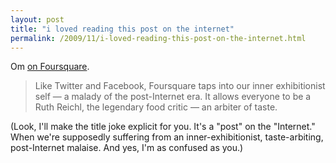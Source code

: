 ```yaml
---
layout: post
title: "i loved reading this post on the internet"
permalink: /2009/11/i-loved-reading-this-post-on-the-internet.html
---
```


<p>Om <a href="http://gigaom.com/2009/11/24/why-i-love-the-foursquare/">on Foursquare</a>.</p>

<blockquote>Like Twitter and Facebook, Foursquare taps into our inner exhibitionist self — a malady of the post-Internet era. It allows everyone to be a Ruth Reichl, the legendary food critic — an arbiter of taste.</blockquote>

<p>(Look, I&#39;ll make the title joke explicit for you.  It&#39;s a &quot;post&quot; on the &quot;Internet.&quot;  When we&#39;re supposedly suffering from an inner-exhibitionist, taste-arbiting, post-Internet malaise.  And yes, I&#39;m as confused as you.)</p>


